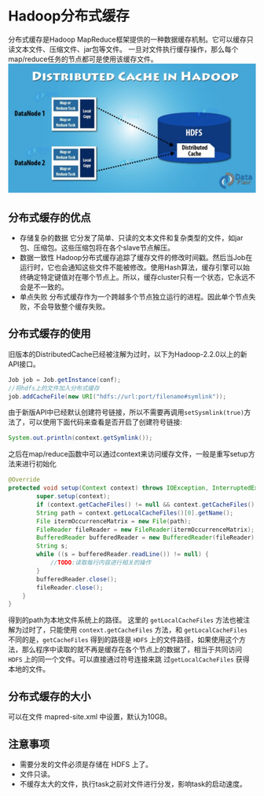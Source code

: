 # Hadoop分布式缓存

分布式缓存是Hadoop MapReduce框架提供的一种数据缓存机制。它可以缓存只读文本文件、压缩文件、jar包等文件。
一旦对文件执行缓存操作，那么每个map/reduce任务的节点都可是使用该缓存文件。
![hadoop19.png](0_images/hadoop19.png)

## 分布式缓存的优点

- 存储复杂的数据
  它分发了简单、只读的文本文件和复杂类型的文件，如jar包、压缩包。这些压缩包将在各个slave节点解压。
- 数据一致性
  Hadoop分布式缓存追踪了缓存文件的修改时间戳。然后当Job在运行时，它也会通知这些文件不能被修改。使用Hash算法，缓存引擎可以始终确定特定键值对在哪个节点上。所以，缓存cluster只有一个状态，它永远不会是不一致的。
- 单点失败
  分布式缓存作为一个跨越多个节点独立运行的进程。因此单个节点失败，不会导致整个缓存失败。

## 分布式缓存的使用

旧版本的DistributedCache已经被注解为过时，以下为Hadoop-2.2.0以上的新API接口。

```java
Job job = Job.getInstance(conf);
//将hdfs上的文件加入分布式缓存
job.addCacheFile(new URI("hdfs://url:port/filename#symlink"));
```

由于新版API中已经默认创建符号链接，所以不需要再调用`setSysmlink(true)`方法了，可以使用下面代码来查看是否开启了创建符号链接:

```java
System.out.println(context.getSymlink());
```

之后在map/reduce函数中可以通过context来访问缓存文件，一般是重写setup方法来进行初始化

```java
@Override
protected void setup(Context context) throws IOException, InterruptedException {
        super.setup(context);
        if (context.getCacheFiles() != null && context.getCacheFiles().length > 0) {
        String path = context.getLocalCacheFiles()[0].getName();
        File itermOccurrenceMatrix = new File(path);
        FileReader fileReader = new FileReader(itermOccurrenceMatrix);
        BufferedReader bufferedReader = new BufferedReader(fileReader);
        String s;
        while ((s = bufferedReader.readLine()) != null) {
            //TODO:读取每行内容进行相关的操作
        }
        bufferedReader.close();
        fileReader.close();
    }
}
```

得到的path为本地文件系统上的路径。
这里的 `getLocalCacheFiles` 方法也被注解为过时了，只能使用 `context.getCacheFiles` 方法，和 `getLocalCacheFiles` 不同的是，`getCacheFiles` 得到的路径是 `HDFS` 上的文件路径，如果使用这个方法，那么程序中读取的就不再是缓存在各个节点上的数据了，相当于共同访问 `HDFS` 上的同一个文件。可以直接通过符号连接来跳 过`getLocalCacheFiles` 获得本地的文件。

## 分布式缓存的大小

可以在文件 mapred-site.xml 中设置，默认为10GB。

## 注意事项

- 需要分发的文件必须是存储在 HDFS 上了。
- 文件只读。
- 不缓存太大的文件，执行task之前对文件进行分发，影响task的启动速度。
